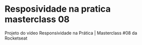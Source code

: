 # Resposividade na pratica masterclass 08
 Projeto do vídeo Responsividade na Prática | Masterclass #08 da Rocketseat
